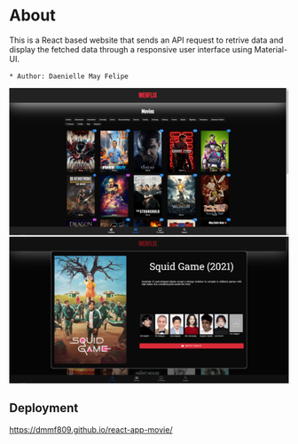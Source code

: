 # About

This is a React based website that sends an API request to retrive data and display the fetched data through a responsive user interface using Material-UI.

    * Author: Daenielle May Felipe

<img src='images/webflix-movies.png'/>
<img src='images/webflix-modal.png'/>

## Deployment

https://dmmf809.github.io/react-app-movie/
